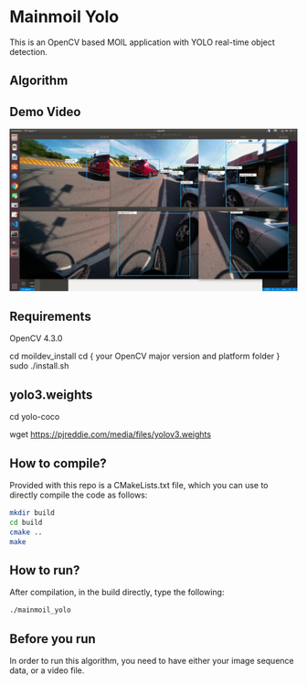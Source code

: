 # Mainmoil Yolo

This is an OpenCV based MOIL application with YOLO real-time object detection.

## Algorithm


## Demo Video

[![Demo video](https://github.com/yourskc/mainmoil_yolo/blob/master/Screenshot.png?raw=true)](https://www.youtube.com/watch?v=i3c43llwoFc)


## Requirements

OpenCV 4.3.0 

cd moildev_install
cd { your OpenCV major version and platform folder }
sudo ./install.sh

## yolo3.weights

cd yolo-coco

wget https://pjreddie.com/media/files/yolov3.weights

## How to compile?
Provided with this repo is a CMakeLists.txt file, which you can use to directly compile the code as follows:
```bash
mkdir build
cd build
cmake ..
make
```

## How to run? 
After compilation, in the build directly, type the following:
```bash
./mainmoil_yolo
```
## Before you run
In order to run this algorithm, you need to have either your image sequence data, or a video file.




